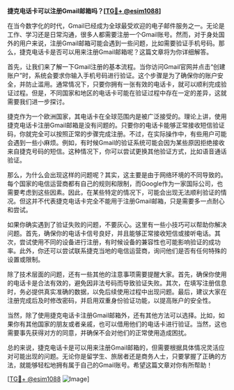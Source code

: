 **捷克电话卡可以注册Gmail邮箱吗？[[TG💪+ @esim1088](https://t.me/s/esim1088)]**

在当今数字化的时代，Gmail已经成为全球最受欢迎的电子邮件服务之一。无论是工作、学习还是日常沟通，很多人都需要注册一个Gmail账号。然而，对于身处国外的用户来说，注册Gmail邮箱可能会遇到一些问题，比如需要验证手机号码。那么，捷克电话卡是否可以用来注册Gmail邮箱呢？这篇文章将为你详细解答。

首先，让我们来了解一下Gmail注册的基本流程。当你访问Gmail官网并点击“创建账户”时，系统会要求你输入手机号码进行验证。这个步骤是为了确保你的账户安全，并防止滥用。通常情况下，只要你拥有一张有效的电话卡，就可以顺利完成验证过程。但是，不同国家和地区的电话卡可能在验证过程中存在一定的差异，这就需要我们进一步探讨。

捷克作为一个欧洲国家，其电话卡在全球范围内是被广泛接受的。理论上讲，使用捷克电话卡注册Gmail邮箱是没有问题的。只要你的电话卡能够正常接收短信验证码，你就完全可以按照正常的步骤完成注册。不过，在实际操作中，有些用户可能会遇到一些小麻烦。例如，有时候Gmail的验证系统可能会因为某些原因拒绝接收来自捷克号码的短信。这种情况下，你可以尝试更换其他验证方式，比如语音通话验证。

那么，为什么会出现这样的问题呢？其实，这主要是由于网络环境的不同导致的。每个国家的电信运营商都有自己的规则和限制，而Google作为一家国际公司，也需要考虑到这些因素。因此，在某些特定的情况下，可能会出现无法顺利验证的情况。但这并不代表捷克电话卡完全不能用于注册Gmail邮箱，只是需要多一点耐心和尝试。

如果你确实遇到了验证失败的问题，不要灰心。这里有一些小技巧可以帮助你解决问题。首先，确保你的电话卡信号良好，并且能够正常接收短信或接听电话。其次，尝试使用不同的设备进行注册，有时候设备的兼容性也可能影响验证的成功率。此外，你还可以尝试联系捷克当地的电信运营商，询问他们是否有任何特殊的设置或限制。

除了技术层面的问题，还有一些其他的注意事项需要提醒大家。首先，确保你使用的电话卡是合法有效的，避免因非法号码而导致验证失败。其次，在填写注册信息时，务必提供真实准确的数据，以免后续使用过程中出现问题。最后，建议大家在注册完成后及时修改密码，并启用双重身份验证功能，以提高账户的安全性。

当然，除了使用捷克电话卡注册Gmail邮箱外，还有其他方法可以选择。比如，如果你有其他国家的朋友或者亲戚，也可以借用他们的电话卡进行验证。当然，这也需要事先获得对方的同意，并确保不会对他们的正常使用造成困扰。

总的来说，捷克电话卡是可以用来注册Gmail邮箱的，但需要根据具体情况灵活应对可能出现的问题。无论你是留学生、旅居者还是商务人士，只要掌握了正确的方法，就能够轻松地拥有属于自己的Gmail账号。希望这篇文章对你有所帮助！

[[TG💪+ @esim1088](https://t.me/s/esim1088) ![Image](https://i.postimg.cc/4NQfJmqS/Snipaste-2025-05-13-00-14-12.png)]